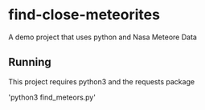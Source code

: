# find-close-meteorites
A demo project that uses python and Nasa Meteore Data

## Running

This project requires python3 and the requests package

'python3 find_meteors.py'
